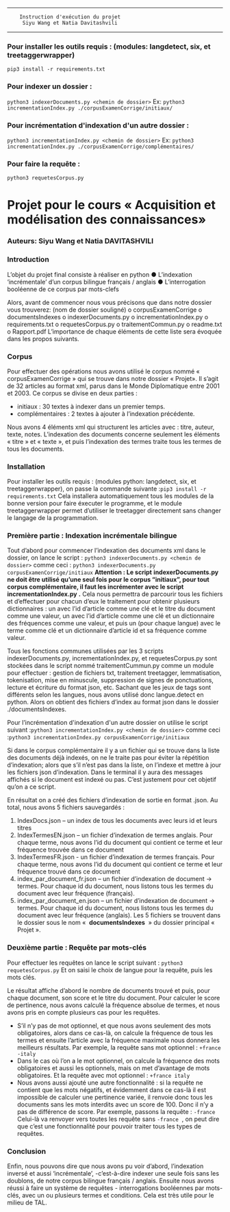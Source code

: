 -------------------------------------------------
        Instruction d'exécution du projet
         Siyu Wang et Natia Davitashvili
-------------------------------------------------
### Pour installer les outils requis : (modules: langdetect, six, et treetaggerwrapper)
```pip3 install -r requirements.txt```

### Pour indexer un dossier :
```python3 indexerDocuments.py <chemin de dossier>```
Ex: ```python3 incrementationIndex.py ./corpusExamenCorrige/initiaux/```

### Pour incrémentation d'indexation d'un autre dossier :
```python3 incrementationIndex.py <chemin de dossier>```
Ex: ```python3 incrementationIndex.py ./corpusExamenCorrige/complémentaires/```

### Pour faire la requête :
```python3 requetesCorpus.py```

# Projet pour le cours « Acquisition et modélisation des connaissances»

### Auteurs: Siyu Wang et Natia DAVITASHVILI

### Introduction
L’objet du projet final consiste à réaliser en python
● L’indexation ‘incrémentale’ d’un corpus bilingue français / anglais
● L’interrogation booléenne de ce corpus par mots-clefs

Alors, avant de commencer nous vous précisons que dans notre dossier vous trouverez: (nom de dossier souligné)
o​ ​corpusExamenCorrige
o​ ​documentsIndexes
o​ ​indexerDocuments.py
o​ ​incrementationIndex.py
o​ ​requirements.txt
o​ ​requetesCorpus.py
o​ ​traitementCommun.py
o​ ​readme.txt
o​ ​Rapport.pdf
L’importance de chaque éléments de cette liste sera évoquée dans les propos suivants.

### Corpus
Pour effectuer des opérations nous avons utilisé le corpus nommé « corpusExamenCorrige » qui se trouve dans notre dossier « Projet». Il s’agit de 32 articles au format xml, parus dans le Monde Diplomatique entre 2001 et 2003. Ce corpus se divise en deux parties :
- initiaux : 30 textes à indexer dans un premier temps.
- complémentaires : 2 textes à ajouter à l’indexation précédente.

Nous avons 4 éléments xml qui structurent les articles avec : titre, auteur, texte, notes.
L’indexation des documents concerne seulement les éléments « titre » et « texte », et puis l’indexation des termes traite tous les termes de tous les documents.

### Installation
Pour installer les outils requis : (modules python: langdetect, six, et treetaggerwrapper), on passe la commande suivante :​ ```pip3 install -r requirements.txt```
Cela installera automatiquement tous les modules de la bonne version pour faire éxecuter le programme, et le module treetaggerwrapper permet d’utiliser le treetagger directement sans changer le langage de la programmation.

### Première partie : Indexation incrémentale bilingue
Tout d’abord pour commencer l’indexation des documents xml dans le dossier, on lance le script : ```python3 indexerDocuments.py <chemin de dossier>``` ​ 
comme ceci : ```python3 indexerDocuments.py corpusExamenCorrige/initiaux```
**Attention : Le script** ​ **indexerDocuments.py** ​ **ne doit être utilisé qu’une seul fois pour le corpus “initiaux”, pour tout corpus complémentaire, il faut les incrémenter avec le script** ​ **incrementationIndex.py** ​**.**
Cela nous permettra de parcourir tous les fichiers et d’effectuer pour chacun d’eux le traitement pour obtenir plusieurs dictionnaires : 
un avec l’id d’article comme une clé et le titre du document comme une valeur, 
un avec l’id d’article comme une clé et un dictionnaire des fréquences comme une valeur, 
et puis un (pour chaque langue) avec le terme comme clé et un dictionnaire d’article id et sa fréquence comme valeur.

Tous les fonctions communes utilisées par les 3 scripts ​indexerDocuments.py​, incrementationIndex.py​, et ​requetesCorpus.py​ sont stockées dans le script nommé traitementCummun.py​ comme un module pour effectuer : gestion de fichiers txt, traitement treetagger, lemmatisation, tokenisation, mise en minuscule, suppression de signes de ponctuations, lecture et écriture du format json, etc. Sachant que les jeux de tags sont différents selon les langues, nous avons utilisé donc langue.detect en python. Alors on obtient des fichiers d’index au format json dans le dossier ./documentsIndexes. 

Pour l’incrémentation d'indexation d'un autre dossier on utilise le script suivant :```python3 incrementationIndex.py <chemin de dossier>``` comme ceci :```python3 incrementationIndex.py corpusExamenCorrige/initiaux```

Si dans le corpus complémentaire il y a un fichier qui se trouve dans la liste des documents déjà indexés, on ne le traite pas pour éviter la répétition d’indexation; alors que s’il n’est pas dans la liste, on l’indexe et mettre à jour les fichiers json d’indexation. Dans le terminal il y aura des messages affichés si le document est indexé ou pas. C’est justement pour cet objetif qu’on a ce script.

En résultat on a créé des fichiers d’indexation de sortie en format .json.
Au total, nous avons 5 fichiers sauvegardés :
1) IndexDocs.json – un index de tous les documents avec leurs id et leurs titres
2) IndexTermesEN.json – un fichier d’indexation de termes anglais. Pour chaque terme, nous avons l’id du document qui contient ce terme et leur fréquence trouvée dans ce document
3) IndexTermesFR.json - un fichier d’indexation de termes français. Pour chaque terme, nous avons l’id du document qui contient ce terme et leur fréquence trouvé dans ce document
4) index_par_document_fr.json – un fichier d’indexation de document -> termes. Pour chaque id du document, nous listons tous les termes du document avec leur fréquence (français).
5) index_par_document_en.json – un fichier d’indexation de document -> termes. Pour chaque id du document, nous listons tous les termes du document avec leur fréquence (anglais). Les 5 fichiers se trouvent dans le dossier sous le nom « ​ **documentsIndexes** ​ » du dossier principal « Projet ».

### Deuxième partie : Requête par mots-clés
Pour effectuer les requêtes on lance le script suivant : ```python3 requetesCorpus.py```
Et on saisi le choix de langue pour la requête, puis les mots clés.

Le résultat affiche d’abord le nombre de documents trouvé et puis, pour chaque document, son score et le titre du doc​ument.
Pour calculer le score de pertinence, nous avons calculé la fréquence absolue de termes, et nous avons pris en compte plusieurs cas pour les requêtes.

- S’il n’y pas de mot optionnel, et que nous avons seulement des mots obligatoires, alors dans ce cas-là, on calcule la fréquence de tous les termes et ensuite l’article avec la fréquence maximale nous donnera les meilleurs résultats. Par exemple, la requête sans mot optionnel : ​ ```+france -italy```
- Dans le cas où l’on a le mot optionnel, on calcule la fréquence des mots obligatoires et aussi les optionnels, mais on met d’avantage de mots obligatoires. Et la requête avec mot optionnel : ​ ```+france italy```
- Nous avons aussi ajouté une autre fonctionnalité : si la requête ne contient que les mots négatifs, et évidemment dans ce cas-là il est impossible de calculer une pertinence variée, il renvoie donc tous les documents sans les mots interdits avec un score de 100. Donc il n’y a pas de différence de score. Par exemple, passons la requête : ​ ```-france```
Celui-là va renvoyer vers toutes les requête sans ​ ```-france``` ​ , ​on peut dire que c’est une fonctionnalité pour pouvoir traiter tous les types de requêtes.

### Conclusion
Enfin, nous pouvons dire que nous avons pu voir d’abord, l’indexation inversé et aussi ‘incrémentale’, -c’est-à-dire indexer une seule fois sans les doublons, de notre corpus bilingue français / anglais.
Ensuite nous avons réussi à faire un système de ​requêtes​ - ​interrogations booléennes par mots-clés, avec un ou plusieurs termes et conditions. Cela est très utile pour le milieu de TAL.

